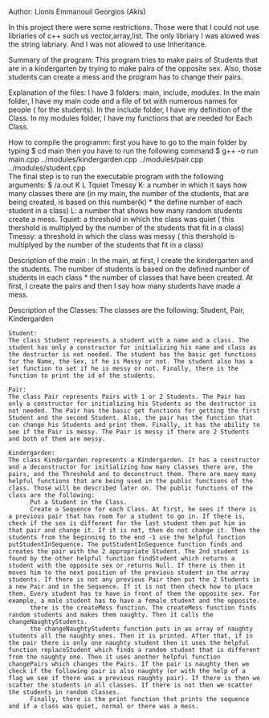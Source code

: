 Author: Lionis Emmanouil Georgios (Akis)

In this project there were some restrictions. Those were that I could not use libriaries of c++ such us vector,array,list. The only libriary I was alowed was the string labriary. And I was not allowed to use Inheritance.

Summary of the program:
  This program tries to make pairs of Students that are in a kindergarten by trying to make pairs of the opposite sex. Also, those students can create a mess and the program has to change their pairs.
  
Explanation of the files:
   I have 3 folders: main, include, modules.
   In the main folder, I have my main code and a file of txt with numerous names for people ( for the students).
   In the include folder, I have my definition of the Class.
   In my modules folder, I have my functions that are needed for Each Class.

How to compile  the programm:
    first you have to go to the main folder by typing $ cd main
    then you have to run the following command  $ g++ -o run main.cpp ../modules/kindergarden.cpp ../modules/pair.cpp ../modules/student.cpp    
    The final step is to run the executable program with the following arguments: $ /a.out  K L Tquiet Tmessy
    K: a number in which it says how many classes there are (in my main, the number of the students, that are being created, is based on this number(k) * the define number of each student in a class)
    L:  a number that shows how many random students create a mess.
    Tquiet: a threshold in which the class was quiet ( this thershold is multiplyed by the number of the students that fit in a class)
    Tmessy:  a threshold in which the class was messy ( this thershold is multiplyed by the number of the students that fit in a class)

Description of the main :
    In the main, at first, I create the kindergarten and the students. The number of students is based on the defined number of students in each class * the number of classes that have been created. At first, I create the pairs and then I say how many students have made a mess.
   
Description of the Classes:
    The classes are the following:
    Student, Pair, Kindergarden

    Student: 
    The class Student represents a student with a name and a class. The student has only a constructor for initializing his name and class as the destructor is not needed. The student has the basic get functions for the Name, the Sex, if he is Messy or not. The student also has a set function to set if he is messy or not. Finally, there is the function to print the id of the students. 
    
    Pair:
    The class Pair represents Pairs with 1 or 2 Students. The Pair has only a constructor for initializing his Students as the destructor is not needed. The Pair has the basic get functions for getting the first Student and the second Student. Also, the pair has the function that can change his Students and print them. Finally, it has the ability to see if the Pair is messy. The Pair is messy if there are 2 Students and both of them are messy.
    
    Kindergarden:
    The class Kindergarden represents a Kindergarden. It has a constructor and a deconstructor for initializing how many classes there are, the pairs, and the Threshold and to deconstruct them. There are many many helpful functions that are being used in the public functions of the class. Those will be described later on. The public functions of the class are the following:
          Put a Student in the Class.
          Create a Sequence for each Class. At first, he sees if there is a previous pair that has room for a student to go in. If there is, check if the sex is different for the last student then put him in that pair and change it. If it is not, then do not change it. Then the students from the beginning to the end -1 use the helpful function putStudentInSequence. The putStudentInSequence function finds and creates the pair with the 2 appropriate Student. The 2nd student is found by the other helpful function findStudent which returns a student with the opposite sex or returns Null. If there is then it moves him to the next position of the previous student in the array students. If there is not any previous Pair then put the 2 Students in a new Pair and in the Sequence. If it is not then check how to place them. Every student has to have in front of them the opposite sex. For example, a male student has to have a female student and the opposite.   
          there is the createMess function. The createMess function finds random students and makes them naughty. Then it calls the changeNaughtyStudents.
          the changeNaughtyStudents function puts in an array of naughty students all the naughty ones. Then it is printed. After that, if in the pair there is only one naughty student then it uses the helpful function replaceStudent which finds a random student that is different from the naughty one. Then it uses another helpful function changePairs which changes the Pairs. If the pair is naughty then we check if the following pair is also naughty (or with the help of a flag we see if there was a previous naughty pair). If there is then we scatter the students in all classes. If there is not then we scatter the students in random classes.
          Finally, there is the print function that prints the sequence and if a class was quiet, normal or there was a mess.

